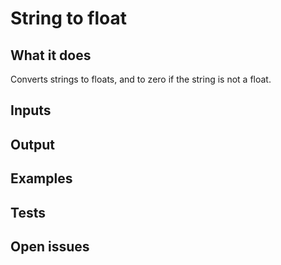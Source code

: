 # String to float

## What it does
Converts strings to floats, and to zero if the string is not a float.
   

## Inputs
###

## Output

###

## Examples

###

## Tests

###

## Open issues
